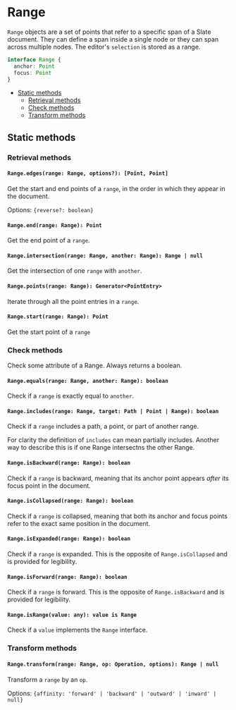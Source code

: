 # Range

`Range` objects are a set of points that refer to a specific span of a Slate document. They can define a span inside a single node or they can span across multiple nodes. The editor's `selection` is stored as a range.

```typescript
interface Range {
  anchor: Point
  focus: Point
}
```

- [Static methods](range.md#static-methods)
  - [Retrieval methods](range.md#retrieval-methods)
  - [Check methods](range.md#check-methods)
  - [Transform methods](range.md#transform-methods)

## Static methods

### Retrieval methods

#### `Range.edges(range: Range, options?): [Point, Point]`

Get the start and end points of a `range`, in the order in which they appear in the document.

Options: `{reverse?: boolean}`

#### `Range.end(range: Range): Point`

Get the end point of a `range`.

#### `Range.intersection(range: Range, another: Range): Range | null`

Get the intersection of one `range` with `another`.

#### `Range.points(range: Range): Generator<PointEntry>`

Iterate through all the point entries in a `range`.

#### `Range.start(range: Range): Point`

Get the start point of a `range`

### Check methods

Check some attribute of a Range. Always returns a boolean.

#### `Range.equals(range: Range, another: Range): boolean`

Check if a `range` is exactly equal to `another`.

#### `Range.includes(range: Range, target: Path | Point | Range): boolean`

Check if a `range` includes a path, a point, or part of another range.

For clarity the definition of `includes` can mean partially includes. Another way to describe this is if one Range intersectns the other Range.

#### `Range.isBackward(range: Range): boolean`

Check if a `range` is backward, meaning that its anchor point appears _after_ its focus point in the document.

#### `Range.isCollapsed(range: Range): boolean`

Check if a `range` is collapsed, meaning that both its anchor and focus points refer to the exact same position in the document.

#### `Range.isExpanded(range: Range): boolean`

Check if a `range` is expanded. This is the opposite of `Range.isCollapsed` and is provided for legibility.

#### `Range.isForward(range: Range): boolean`

Check if a `range` is forward. This is the opposite of `Range.isBackward` and is provided for legibility.

#### `Range.isRange(value: any): value is Range`

Check if a `value` implements the `Range` interface.

### Transform methods

#### `Range.transform(range: Range, op: Operation, options): Range | null`

Transform a `range` by an `op`.

Options: `{affinity: 'forward' | 'backward' | 'outward' | 'inward' | null}`
